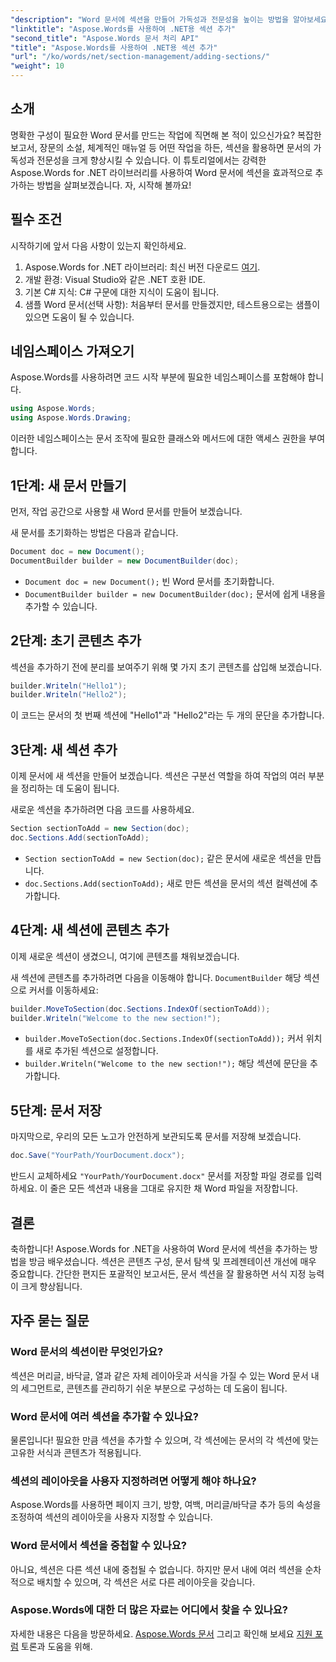 ```yaml
---
"description": "Word 문서에 섹션을 만들어 가독성과 전문성을 높이는 방법을 알아보세요. 이 가이드에서는 문서 초기화부터 작업 저장까지 모든 것을 다룹니다."
"linktitle": "Aspose.Words를 사용하여 .NET용 섹션 추가"
"second_title": "Aspose.Words 문서 처리 API"
"title": "Aspose.Words를 사용하여 .NET용 섹션 추가"
"url": "/ko/words/net/section-management/adding-sections/"
"weight": 10
---
```


## 소개

명확한 구성이 필요한 Word 문서를 만드는 작업에 직면해 본 적이 있으신가요? 복잡한 보고서, 장문의 소설, 체계적인 매뉴얼 등 어떤 작업을 하든, 섹션을 활용하면 문서의 가독성과 전문성을 크게 향상시킬 수 있습니다. 이 튜토리얼에서는 강력한 Aspose.Words for .NET 라이브러리를 사용하여 Word 문서에 섹션을 효과적으로 추가하는 방법을 살펴보겠습니다. 자, 시작해 볼까요!

## 필수 조건

시작하기에 앞서 다음 사항이 있는지 확인하세요.

1. Aspose.Words for .NET 라이브러리: 최신 버전 다운로드 [여기](https://releases.aspose.com/words/net/).
2. 개발 환경: Visual Studio와 같은 .NET 호환 IDE.
3. 기본 C# 지식: C# 구문에 대한 지식이 도움이 됩니다.
4. 샘플 Word 문서(선택 사항): 처음부터 문서를 만들겠지만, 테스트용으로는 샘플이 있으면 도움이 될 수 있습니다.

## 네임스페이스 가져오기

Aspose.Words를 사용하려면 코드 시작 부분에 필요한 네임스페이스를 포함해야 합니다.

```csharp
using Aspose.Words;
using Aspose.Words.Drawing;
```

이러한 네임스페이스는 문서 조작에 필요한 클래스와 메서드에 대한 액세스 권한을 부여합니다.

## 1단계: 새 문서 만들기

먼저, 작업 공간으로 사용할 새 Word 문서를 만들어 보겠습니다.

새 문서를 초기화하는 방법은 다음과 같습니다.

```csharp
Document doc = new Document();
DocumentBuilder builder = new DocumentBuilder(doc);
```

- `Document doc = new Document();` 빈 Word 문서를 초기화합니다.
- `DocumentBuilder builder = new DocumentBuilder(doc);` 문서에 쉽게 내용을 추가할 수 있습니다.

## 2단계: 초기 콘텐츠 추가

섹션을 추가하기 전에 분리를 보여주기 위해 몇 가지 초기 콘텐츠를 삽입해 보겠습니다.

```csharp
builder.Writeln("Hello1");
builder.Writeln("Hello2");
```

이 코드는 문서의 첫 번째 섹션에 "Hello1"과 "Hello2"라는 두 개의 문단을 추가합니다.

## 3단계: 새 섹션 추가

이제 문서에 새 섹션을 만들어 보겠습니다. 섹션은 구분선 역할을 하여 작업의 여러 부분을 정리하는 데 도움이 됩니다.

새로운 섹션을 추가하려면 다음 코드를 사용하세요.

```csharp
Section sectionToAdd = new Section(doc);
doc.Sections.Add(sectionToAdd);
```

- `Section sectionToAdd = new Section(doc);` 같은 문서에 새로운 섹션을 만듭니다.
- `doc.Sections.Add(sectionToAdd);` 새로 만든 섹션을 문서의 섹션 컬렉션에 추가합니다.

## 4단계: 새 섹션에 콘텐츠 추가

이제 새로운 섹션이 생겼으니, 여기에 콘텐츠를 채워보겠습니다. 

새 섹션에 콘텐츠를 추가하려면 다음을 이동해야 합니다. `DocumentBuilder` 해당 섹션으로 커서를 이동하세요:

```csharp
builder.MoveToSection(doc.Sections.IndexOf(sectionToAdd));
builder.Writeln("Welcome to the new section!");
```

- `builder.MoveToSection(doc.Sections.IndexOf(sectionToAdd));` 커서 위치를 새로 추가된 섹션으로 설정합니다.
- `builder.Writeln("Welcome to the new section!");` 해당 섹션에 문단을 추가합니다.

## 5단계: 문서 저장

마지막으로, 우리의 모든 노고가 안전하게 보관되도록 문서를 저장해 보겠습니다.

```csharp
doc.Save("YourPath/YourDocument.docx");
```

반드시 교체하세요 `"YourPath/YourDocument.docx"` 문서를 저장할 파일 경로를 입력하세요. 이 줄은 모든 섹션과 내용을 그대로 유지한 채 Word 파일을 저장합니다.

## 결론

축하합니다! Aspose.Words for .NET을 사용하여 Word 문서에 섹션을 추가하는 방법을 방금 배우셨습니다. 섹션은 콘텐츠 구성, 문서 탐색 및 프레젠테이션 개선에 매우 중요합니다. 간단한 편지든 포괄적인 보고서든, 문서 섹션을 잘 활용하면 서식 지정 능력이 크게 향상됩니다. 

## 자주 묻는 질문

### Word 문서의 섹션이란 무엇인가요?

섹션은 머리글, 바닥글, 열과 같은 자체 레이아웃과 서식을 가질 수 있는 Word 문서 내의 세그먼트로, 콘텐츠를 관리하기 쉬운 부분으로 구성하는 데 도움이 됩니다.

### Word 문서에 여러 섹션을 추가할 수 있나요?

물론입니다! 필요한 만큼 섹션을 추가할 수 있으며, 각 섹션에는 문서의 각 섹션에 맞는 고유한 서식과 콘텐츠가 적용됩니다.

### 섹션의 레이아웃을 사용자 지정하려면 어떻게 해야 하나요?

Aspose.Words를 사용하면 페이지 크기, 방향, 여백, 머리글/바닥글 추가 등의 속성을 조정하여 섹션의 레이아웃을 사용자 지정할 수 있습니다.

### Word 문서에서 섹션을 중첩할 수 있나요?

아니요, 섹션은 다른 섹션 내에 중첩될 수 없습니다. 하지만 문서 내에 여러 섹션을 순차적으로 배치할 수 있으며, 각 섹션은 서로 다른 레이아웃을 갖습니다.

### Aspose.Words에 대한 더 많은 자료는 어디에서 찾을 수 있나요?

자세한 내용은 다음을 방문하세요. [Aspose.Words 문서](https://reference.aspose.com/words/net/) 그리고 확인해 보세요 [지원 포럼](https://forum.aspose.com/c/words/8) 토론과 도움을 위해.